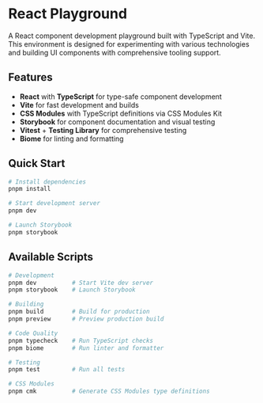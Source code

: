 # React Playground

A React component development playground built with TypeScript and Vite. This environment is designed for experimenting with various technologies and building UI components with comprehensive tooling support.

## Features

- **React** with **TypeScript** for type-safe component development
- **Vite** for fast development and builds
- **CSS Modules** with TypeScript definitions via CSS Modules Kit
- **Storybook** for component documentation and visual testing
- **Vitest** + **Testing Library** for comprehensive testing
- **Biome** for linting and formatting

## Quick Start

```bash
# Install dependencies
pnpm install

# Start development server
pnpm dev

# Launch Storybook
pnpm storybook
```

## Available Scripts

```bash
# Development
pnpm dev          # Start Vite dev server
pnpm storybook    # Launch Storybook

# Building
pnpm build        # Build for production
pnpm preview      # Preview production build

# Code Quality
pnpm typecheck    # Run TypeScript checks
pnpm biome        # Run linter and formatter

# Testing
pnpm test         # Run all tests

# CSS Modules
pnpm cmk          # Generate CSS Modules type definitions
```
